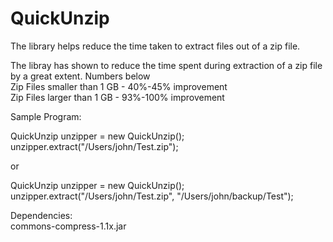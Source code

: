 # QuickUnzip
The library helps reduce the time taken to extract files out of a zip file. 

The libray has shown to reduce the time spent during extraction of a zip file by a great extent. Numbers below                                                   
Zip Files smaller than 1 GB   -   40%-45% improvement                                                                                                             
Zip Files larger than 1 GB    -   93%-100% improvement

Sample Program:

QuickUnzip unzipper = new QuickUnzip();                                                                                                                        
unzipper.extract("/Users/john/Test.zip");

or

QuickUnzip unzipper = new QuickUnzip();                                                                                                                        
unzipper.extract("/Users/john/Test.zip", "/Users/john/backup/Test");

Dependencies:                                                                                                                                                     
commons-compress-1.1x.jar
